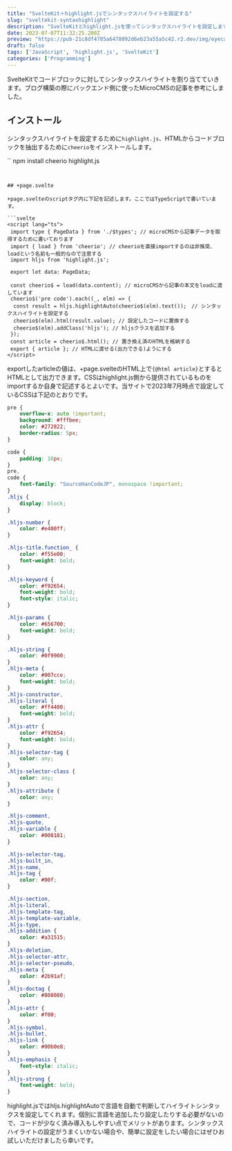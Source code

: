 ```yaml
---
title: "SvelteKit＋highlight.jsでシンタックスハイライトを設定する"
slug: "sveltekit-syntaxhighlight"
description: "SvelteKitとhighlight.jsを使ってシンタックスハイライトを設定します。HTMLをスクレイピングしてコードブロックをシンタックスハイライトが設定済みの状態に置換します。"
date: 2023-07-07T11:32:25.200Z
preview: "https://pub-21c8df4785a6478092d6eb23a55a5c42.r2.dev/img/eyecatch/highlightsyntax.webp"
draft: false
tags: ['JavaScript', 'highlight.js', 'SvelteKit']
categories: ['Programming']
---
```


SvelteKitでコードブロックに対してシンタックスハイライトを割り当てていきます。ブログ構築の際にバックエンド側に使ったMicroCMSの記事を参考にしました。

## インストール

シンタックスハイライトを設定するために`highlight.js`、HTMLからコードブロックを抽出するために`cheerio`をインストールします。

``
npm install cheerio highlight.js
```


## +page.svelte

+page.svelteのscriptタグ内に下記を記述します。ここではTypeScriptで書いています。

```svelte
<script lang="ts">
 import type { PageData } from './$types'; // microCMSから記事データを取得するために書いております
 import { load } from 'cheerio'; // cheerioを直接importするのは非推奨、loadという名前も一般的なので注意する
 import hljs from 'highlight.js';

 export let data: PageData;

 const cheerio$ = load(data.content); // microCMSから記事の本文をloadに渡しています
 cheerio$('pre code').each((_, elm) => {
  const result = hljs.highlightAuto(cheerio$(elm).text());　// シンタックスハイライトを設定する
  cheerio$(elm).html(result.value); // 設定したコードに置換する
  cheerio$(elm).addClass('hljs'); // hljsクラスを追加する
 });
 const article = cheerio$.html(); // 置き換え済のHTMLを格納する
 export { article }; // HTMLに渡せる(出力できる)ようにする
</script>
```

exportしたarticleの値は、+page.svelteのHTML上で`{@html article}`とするとHTMLとして出力できます。CSSはhighlight.js側から提供されているものをimportするか自身で記述するとよいです。当サイトで2023年7月時点で設定しているCSSは下記のとおりです。

```css
pre {
    overflow-x: auto !important;
    background: #fffbee;
    color: #272822;
    border-radius: 5px;
}

code {
    padding: 16px;
}
pre,
code {
    font-family: "SourceHanCodeJP", monospace !important;
}
.hljs {
    display: block;
}

.hljs-number {
    color: #e400ff;
}

.hljs-title.function_ {
    color: #f55e00;
    font-weight: bold;
}

.hljs-keyword {
    color: #f92654;
    font-weight: bold;
    font-style: italic;
}

.hljs-params {
    color: #656700;
    font-weight: bold;
}

.hljs-string {
    color: #0f9900;
}
.hljs-meta {
    color: #007cce;
    font-weight: bold;
}
.hljs-constructor,
.hljs-literal {
    color: #ff4400;
    font-weight: bold;
}
.hljs-attr {
    color: #f92654;
    font-weight: bold;
}
.hljs-selector-tag {
    color: any;
}
.hljs-selector-class {
    color: any;
}
.hljs-attribute {
    color: any;
}

.hljs-comment,
.hljs-quote,
.hljs-variable {
    color: #008181;
}

.hljs-selector-tag,
.hljs-built_in,
.hljs-name,
.hljs-tag {
    color: #00f;
}

.hljs-section,
.hljs-literal,
.hljs-template-tag,
.hljs-template-variable,
.hljs-type,
.hljs-addition {
    color: #a31515;
}
.hljs-deletion,
.hljs-selector-attr,
.hljs-selector-pseudo,
.hljs-meta {
    color: #2b91af;
}
.hljs-doctag {
    color: #808080;
}
.hljs-attr {
    color: #f00;
}
.hljs-symbol,
.hljs-bullet,
.hljs-link {
    color: #00b0e8;
}
.hljs-emphasis {
    font-style: italic;
}
.hljs-strong {
    font-weight: bold;
}
```

highlight.jsではhljs.highlightAutoで言語を自動で判断してハイライトシンタックスを設定してくれます。個別に言語を追加したり設定したりする必要がないので、コードが少なく済み導入もしやすい点でメリットがあります。シンタックスハイライトの設定がうまくいかない場合や、簡単に設定をしたい場合にはぜひお試しいただけましたら幸いです。


